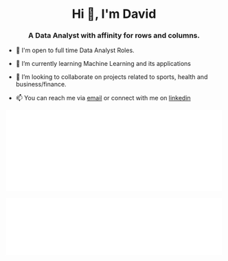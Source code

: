 <h1 align="center">Hi 👋, I'm David</h1>
<h3 align="center">A Data Analyst with affinity for rows and columns.</h3>

- 💼 I'm open to full time Data Analyst Roles.

- 🌱 I’m currently learning Machine Learning and its applications

- 👯 I’m looking to collaborate on projects related to sports, health and business/finance.

- 📫 You can reach me via [email](mailto:davidonwachukwu00@gmail.com) or connect with me on [linkedin](https://www.linkedin.com/in/david-onwachukwu-265115190/)



![Wakatime](/metrics.plugin.wakatime.svg)


![Topics](/metrics.plugin.topics.svg)
